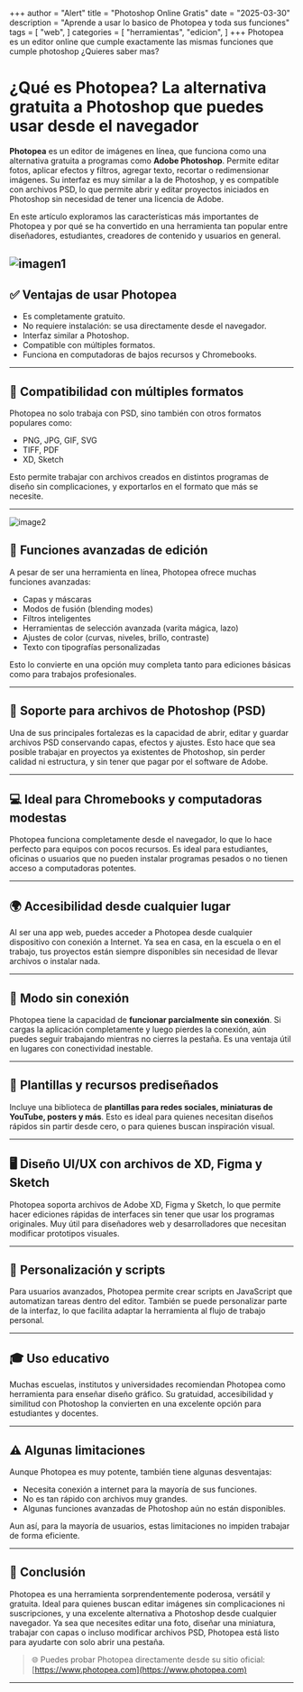 +++
author = "Alert"
title = "Photoshop Online Gratis"
date = "2025-03-30"
description = "Aprende a usar lo basico de Photopea y toda sus funciones"
tags = [
    "web",
]
categories = [
    "herramientas",
    "edicion",
]
+++
Photopea es un editor online que cumple exactamente las mismas funciones que cumple photoshop ¿Quieres saber mas?
<!--more-->

# ¿Qué es Photopea? La alternativa gratuita a Photoshop que puedes usar desde el navegador

**Photopea** es un editor de imágenes en línea, que funciona como una alternativa gratuita a programas como **Adobe Photoshop**. Permite editar fotos, aplicar efectos y filtros, agregar texto, recortar o redimensionar imágenes. Su interfaz es muy similar a la de Photoshop, y es compatible con archivos PSD, lo que permite abrir y editar proyectos iniciados en Photoshop sin necesidad de tener una licencia de Adobe.

En este artículo exploramos las características más importantes de Photopea y por qué se ha convertido en una herramienta tan popular entre diseñadores, estudiantes, creadores de contenido y usuarios en general.

![imagen1](https://i.imgur.com/vOBHMby.png)
---

## ✅ Ventajas de usar Photopea

- Es completamente gratuito.
- No requiere instalación: se usa directamente desde el navegador.
- Interfaz similar a Photoshop.
- Compatible con múltiples formatos.
- Funciona en computadoras de bajos recursos y Chromebooks.

---

## 🎨 Compatibilidad con múltiples formatos

Photopea no solo trabaja con PSD, sino también con otros formatos populares como:

- PNG, JPG, GIF, SVG
- TIFF, PDF
- XD, Sketch

Esto permite trabajar con archivos creados en distintos programas de diseño sin complicaciones, y exportarlos en el formato que más se necesite.

---
![image2](https://i.imgur.com/fHpjgMt.png)
## 🧰 Funciones avanzadas de edición

A pesar de ser una herramienta en línea, Photopea ofrece muchas funciones avanzadas:

- Capas y máscaras
- Modos de fusión (blending modes)
- Filtros inteligentes
- Herramientas de selección avanzada (varita mágica, lazo)
- Ajustes de color (curvas, niveles, brillo, contraste)
- Texto con tipografías personalizadas

Esto lo convierte en una opción muy completa tanto para ediciones básicas como para trabajos profesionales.

---

## 📁 Soporte para archivos de Photoshop (PSD)

Una de sus principales fortalezas es la capacidad de abrir, editar y guardar archivos PSD conservando capas, efectos y ajustes. Esto hace que sea posible trabajar en proyectos ya existentes de Photoshop, sin perder calidad ni estructura, y sin tener que pagar por el software de Adobe.

---

## 💻 Ideal para Chromebooks y computadoras modestas

Photopea funciona completamente desde el navegador, lo que lo hace perfecto para equipos con pocos recursos. Es ideal para estudiantes, oficinas o usuarios que no pueden instalar programas pesados o no tienen acceso a computadoras potentes.

---

## 🌍 Accesibilidad desde cualquier lugar

Al ser una app web, puedes acceder a Photopea desde cualquier dispositivo con conexión a Internet. Ya sea en casa, en la escuela o en el trabajo, tus proyectos están siempre disponibles sin necesidad de llevar archivos o instalar nada.

---

## 📴 Modo sin conexión

Photopea tiene la capacidad de **funcionar parcialmente sin conexión**. Si cargas la aplicación completamente y luego pierdes la conexión, aún puedes seguir trabajando mientras no cierres la pestaña. Es una ventaja útil en lugares con conectividad inestable.

---

## 📐 Plantillas y recursos prediseñados

Incluye una biblioteca de **plantillas para redes sociales, miniaturas de YouTube, posters y más**. Esto es ideal para quienes necesitan diseños rápidos sin partir desde cero, o para quienes buscan inspiración visual.

---

## 🖥️ Diseño UI/UX con archivos de XD, Figma y Sketch

Photopea soporta archivos de Adobe XD, Figma y Sketch, lo que permite hacer ediciones rápidas de interfaces sin tener que usar los programas originales. Muy útil para diseñadores web y desarrolladores que necesitan modificar prototipos visuales.

---

## 🔧 Personalización y scripts

Para usuarios avanzados, Photopea permite crear scripts en JavaScript que automatizan tareas dentro del editor. También se puede personalizar parte de la interfaz, lo que facilita adaptar la herramienta al flujo de trabajo personal.

---

## 🎓 Uso educativo

Muchas escuelas, institutos y universidades recomiendan Photopea como herramienta para enseñar diseño gráfico. Su gratuidad, accesibilidad y similitud con Photoshop la convierten en una excelente opción para estudiantes y docentes.

---

## ⚠️ Algunas limitaciones

Aunque Photopea es muy potente, también tiene algunas desventajas:

- Necesita conexión a internet para la mayoría de sus funciones.
- No es tan rápido con archivos muy grandes.
- Algunas funciones avanzadas de Photoshop aún no están disponibles.

Aun así, para la mayoría de usuarios, estas limitaciones no impiden trabajar de forma eficiente.

---

## 🧾 Conclusión

Photopea es una herramienta sorprendentemente poderosa, versátil y gratuita. Ideal para quienes buscan editar imágenes sin complicaciones ni suscripciones, y una excelente alternativa a Photoshop desde cualquier navegador. Ya sea que necesites editar una foto, diseñar una miniatura, trabajar con capas o incluso modificar archivos PSD, Photopea está listo para ayudarte con solo abrir una pestaña.

> 🌐 Puedes probar Photopea directamente desde su sitio oficial: [https://www.photopea.com](https://www.photopea.com)

---
